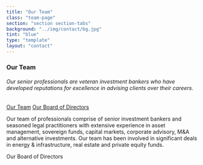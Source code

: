 ```yaml
---
title: "Our Team"
class: "team-page"
section: "section section-tabs"
background: "../img/contact/bg.jpg"
tint: "blue"
type: "template"
layout: "contact"
---
```

<div class="container">
  <div class="card">  
    <div class="row">
      <div class="col-sm-12 nav-header-col">    
        <h3>Our Team</h3>
        <h6>
          Our senior professionals are veteran investment bankers who have developed reputations for excellence in advising clients over their careers.
        </h6>        
      </div>
    </div>
    <div class="row">
      <div class="col-sm-2 nav-headernav-col">
        <div class="nav flex-column nav-pills" id="v-pills-tab" role="tablist" aria-orientation="vertical">
          <a class="nav-link nav-link-card active" id="v-pills-team-tab" data-toggle="pill" href="#v-pills-team" role="tab" aria-controls="v-pills-team" aria-selected="true">Our Team</a>
          <a class="nav-link nav-link-card" id="v-pills-bod-tab" data-toggle="pill" href="#v-pills-bod" role="tab" aria-controls="v-pills-bod" aria-selected="false">Our Board of Directors</a>
        </div>
      </div>
      <div class="col-sm-10">
        <div class="tab-content" id="v-pills-tabContent">  
          <div class="tab-pane fade show active" id="v-pills-team" role="tabpanel" aria-labelledby="v-pills-team-tab">       
            <p>
              Our team of professionals comprise of senior investment bankers and seasoned legal practitioners with extensive experience in asset management, sovereign funds, capital markets, corporate advisory, M&A and alternative investments. Our team has been involved in significant deals in energy & infrastructure, real estate and private equity funds.
            </p>
          </div>
          <div class="tab-pane fade" id="v-pills-bod" role="tabpanel" aria-labelledby="v-pills-bod-tab">
            <p>
              Our Board of Directors
            </p>     
          </div>
        </div>
      </div>
    </div>
  </div>
</div>
